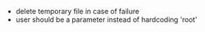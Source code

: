 * delete temporary file in case of failure
* user should be a parameter instead of hardcoding 'root'
